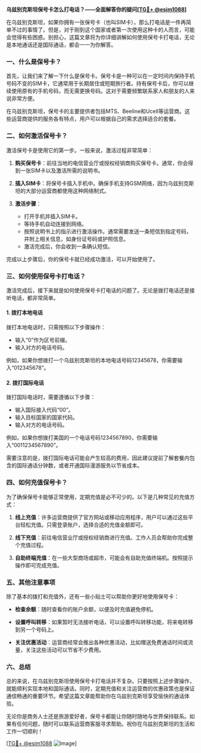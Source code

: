 **乌兹别克斯坦保号卡怎么打电话？——全面解答你的疑问[[TG💪+ @esim1088](https://t.me/s/esim1088)]**

在乌兹别克斯坦，如果你拥有一张保号卡（也叫SIM卡），那么打电话是一件再简单不过的事情了。但是，对于刚到这个国家或者第一次使用这种卡的人而言，可能会觉得有些困惑。别担心，这篇文章将为你详细讲解如何使用保号卡打电话，无论是本地通话还是国际通话，都会一一为你解答。

### 一、什么是保号卡？

首先，让我们来了解一下什么是保号卡。保号卡是一种可以在一定时间内保持手机号码不变的SIM卡，它通常用于长期居住或短期旅行者。持有保号卡后，你可以继续使用原有的手机号码，而无需更换号码。这对于需要频繁联系家人和朋友的人来说非常方便。

在乌兹别克斯坦，保号卡的主要提供者包括MTS、Beeline和Ucell等运营商。这些运营商提供的服务各有特点，用户可以根据自己的需求选择适合的套餐。

### 二、如何激活保号卡？

激活保号卡是使用它的第一步。一般来说，激活过程非常简单：

1. **购买保号卡**：前往当地的电信营业厅或授权经销商购买保号卡。通常，你会得到一张SIM卡以及激活所需的说明书。
   
2. **插入SIM卡**：将保号卡插入手机中。确保手机支持GSM网络，因为乌兹别克斯坦的大部分运营商都使用这种网络制式。

3. **激活步骤**：
   - 打开手机并插入SIM卡。
   - 等待手机自动连接到网络。
   - 按照说明书上的指示进行激活操作。通常需要发送一条短信到指定号码，并附上相关信息，如身份证号码或护照信息。
   - 激活完成后，你会收到一条确认短信。

完成以上步骤后，你的保号卡就已经成功激活，可以开始使用了。

### 三、如何使用保号卡打电话？

激活完成后，接下来就是如何使用保号卡打电话的问题了。无论是拨打电话还是接听电话，都非常简单。

#### 1. 拨打本地电话

拨打本地电话时，只需按照以下步骤操作：

- 输入“0”作为区号前缀。
- 输入对方的电话号码。

例如，如果你想拨打一个乌兹别克斯坦的本地电话号码12345678，你需要输入“012345678”。

#### 2. 拨打国际电话

拨打国际电话时，需要遵循以下步骤：

- 输入国际接入代码“00”。
- 输入目标国家的国家代码。
- 输入对方的电话号码。

例如，如果你想拨打美国的一个电话号码1234567890，你需要输入“0011234567890”。

需要注意的是，拨打国际电话可能会产生较高的费用，因此建议提前了解套餐内包含的国际通话分钟数，或者开通国际漫游服务以节省成本。

### 四、如何充值保号卡？

为了确保保号卡能够正常使用，定期充值是必不可少的。以下是几种常见的充值方式：

1. **线上充值**：许多运营商提供了官方网站或移动应用程序，用户可以通过这些平台轻松充值。只需登录账户，选择合适的充值金额即可。

2. **线下充值**：前往电信营业厅或授权经销商进行充值。工作人员会帮助你完成整个充值过程。

3. **自助终端充值**：在一些大型商场或超市，可能会有自助充值终端机。按照提示操作即可完成充值。

### 五、其他注意事项

除了基本的拨打和充值外，还有一些小贴士可以帮助你更好地使用保号卡：

- **检查余额**：随时查看你的账户余额，以便及时充值避免停机。
  
- **设置呼叫转移**：如果暂时无法接听电话，可以设置呼叫转移功能，将来电转移到另一个号码上。

- **关注优惠活动**：运营商经常会推出各种优惠活动，比如赠送免费通话时间或流量，关注这些活动可以节省不少费用。

### 六、总结

总的来说，在乌兹别克斯坦使用保号卡打电话并不复杂。只要按照上述步骤操作，就能顺利实现本地和国际通话。同时，定期充值和关注运营商的优惠政策也是保证通信畅通的重要环节。希望这篇文章能帮助你在乌兹别克斯坦享受愉快的通话体验。

无论你是商务人士还是旅游爱好者，保号卡都能让你随时随地与世界保持联系。如果有任何问题，随时可以联系运营商客服寻求帮助。祝你在乌兹别克斯坦的生活和工作一切顺利！

[[TG💪+ @esim1088](https://t.me/s/esim1088) ![Image](https://i.postimg.cc/4NQfJmqS/Snipaste-2025-05-13-00-14-12.png)]